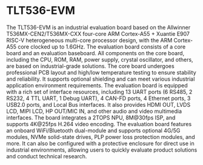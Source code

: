 # TLT536-EVM

The TLT536-EVM is an industrial evaluation board based on the Allwinner T536MX-CEN2/T536MX-CXX four-core ARM Cortex-A55 + Xuantie E907 RISC-V heterogeneous multi-core processor design, with the ARM Cortex-A55 core clocked up to 1.6GHz. The evaluation board consists of a core board and an evaluation baseboard. All components on the core board, including the CPU, ROM, RAM, power supply, crystal oscillator, and others, are based on industrial-grade solutions.
The core board undergoes professional PCB layout and high/low temperature testing to ensure stability and reliability. It supports optional shielding and can meet various industrial application environment requirements.
The evaluation board is equipped with a rich set of interface resources, including 13 UART ports (6 RS485, 2 RS232, 4 TTL UART, 1 Debug UART), 4 CAN-FD ports, 4 Ethernet ports, 3 USB2.0 ports, and Local Bus interfaces. It also provides HDMI OUT, LVDS LCD, MIPI LCD, HP OUT/MIC IN, and other audio and video multimedia interfaces. The board integrates a 2TOPS NPU, 8M@30fps ISP, and supports 4K@25fps H.264 video encoding.
The evaluation board features an onboard WiFi/Bluetooth dual-module and supports optional 4G/5G modules, NVMe solid-state drives, PLP power loss protection modules, and more. It can also be configured with a protective enclosure for direct use in industrial environments, allowing users to quickly evaluate product solutions and conduct technical research.